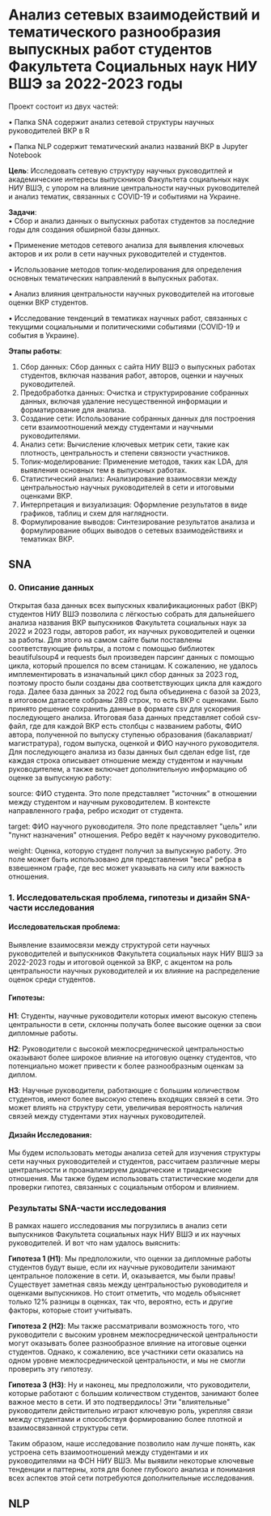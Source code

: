 # Анализ сетевых взаимодействий и тематического разнообразия выпускных работ студентов Факультета Социальных наук НИУ ВШЭ за 2022-2023 годы

Проект состоит из двух частей:  

• Папка SNA содержит анализ сетевой структуры научных руководителей ВКР в R

• Папка NLP содержит тематический анализ названий ВКР в Jupyter Notebook

**Цель**: Исследовать сетевую структуру научных руководитлей и академические интересы выпускников Факультета социальных наук НИУ ВШЭ, с упором на влияние центральности научных руководителей и анализ тематик, связанных с COVID-19 и событиями на Украине.

**Задачи**:  
• Сбор и анализ данных о выпускных работах студентов за последние годы для создания обширной базы данных.  

• Применение методов сетевого анализа для выявления ключевых акторов и их роли в сети научных руководителей и студентов.  

• Использование методов топик-моделирования для определения основных тематических направлений в выпускных работах.  

• Анализ влияния центральности научных руководителей на итоговые оценки ВКР студентов.  

• Исследование тенденций в тематиках научных работ, связанных с текущими социальными и политическими событиями (COVID-19 и события в Украине).  


**Этапы работы**:

1. Сбор данных: Сбор данных с сайта НИУ ВШЭ о выпускных работах студентов, включая названия работ, авторов, оценки и научных руководителей.
2. Предобработка данных: Очистка и структурирование собранных данных, включая удаление несущественной информации и форматирование для анализа.
3. Создание сети: Использование собранных данных для построения сети взаимоотношений между студентами и научными руководителями.
4. Анализ сети: Вычисление ключевых метрик сети, такие как плотность, центральность и степени связности участников.
5. Топик-моделирование: Применение методов, таких как LDA, для выявления основных тем в выпускных работах.
6. Статистический анализ: Анализирование взаимосвязи между центральностью научных руководителей в сети и итоговыми оценками ВКР.
7. Интерпретация и визуализация: Оформление результатов в виде графиков, таблиц и схем для наглядности.
8. Формулирование выводов: Синтезирование результатов анализа и формулирование общих выводов о сетевых взаимодействиях и тематиках ВКР.

## SNA

### 0. Описание данных

Открытая база данных всех выпускных квалификационных работ (ВКР) студентов НИУ ВШЭ позволила с лёгкостью собрать для дальнейшего анализа названия ВКР выпускников Факультета социальных наук за 2022 и 2023 годы, авторов работ, их научных руководителей и оценки за работы. Для этого на самом сайте были поставлены соответствующие фильтры, а потом с помощью библиотек beautifulsoup4 и requests был произведен парсинг данных с помощью цикла, который прошелся по всем станицам. К сожалению, не удалось имплементировать в изначальный цикл сбор данных за 2023 год, поэтому просто были созданы два соответствующих цикла для каждого года. Далее база данных за 2022 год была объединена с базой за 2023, в итоговом датасете собраны 289 строк, то есть ВКР с оценками. Было принято решение сохранить данные в формате csv для ускорения последующего анализа.
Итоговая база данных представляет собой csv-файл, где для каждой ВКР есть столбцы с названием работы, ФИО автора, полученной по выпуску ступенью образования (бакалавриат/магистратура), годом выпуска, оценкой и ФИО научного руководителя. Для последующего анализа из базы данных был сделан edge list, где каждая строка описывает отношение между студентом и научным руководителем, а также включает дополнительную информацию об оценке за выпускную работу: 

source: ФИО студента. Это поле представляет "источник" в отношении между студентом и научным руководителем. В контексте направленного графа, ребро исходит от студента.

target: ФИО научного руководителя. Это поле представляет "цель" или "пункт назначения" отношения. Ребро ведёт к научному руководителю.

weight: Оценка, которую студент получил за выпускную работу. Это поле может быть использовано для представления "веса" ребра в взвешенном графе, где вес может указывать на силу или важность отношения.

### 1. Исследовательская проблема, гипотезы и дизайн SNA-части исследования

#### Исследовательская проблема:
Выявление взаимосвязи между структурой сети научных руководителей и выпускников Факультета социальных наук НИУ ВШЭ за 2022-2023 годы и итоговой оценкой за ВКР, с акцентом на роль центральности научных руководителей и их влияние на распределение оценок среди студентов.

#### Гипотезы:
**H1**: Студенты, научные руководители которых имеют высокую степень центральности в сети, склонны получать более высокие оценки за свои дипломные работы.

**H2**: Руководители с высокой межпосреднической центральностью оказывают более широкое влияние на итоговую оценку студентов, что потенциально может привести к более разнообразным оценкам за диплом.

**H3**: Научные руководители, работающие с большим количеством студентов, имеют более высокую степень входящих связей в сети. Это может влиять на структуру сети, увеличивая вероятность наличия связей между студентами этих научных руководителей.

#### Дизайн Исследования:
Мы будем использовать методы анализа сетей для изучения структуры сети научных руководителей и студентов, рассчитаем различные меры центральности и проанализируем диадические и триадические отношения. Мы также будем использовать статистические модели для проверки гипотез, связанных с социальным отбором и влиянием.

### Результаты SNA-части исследования

В рамках нашего исследования мы погрузились в анализ сети выпускников Факультета социальных наук НИУ ВШЭ и их научных руководителей. И вот что нам удалось выяснить:

**Гипотеза 1 (H1)**: Мы предположили, что оценки за дипломные работы студентов будут выше, если их научные руководители занимают центральное положение в сети. И, оказывается, мы были правы! Существует заметная связь между центральностью руководителя и оценками выпускников. Но стоит отметить, что модель объясняет только 12% разницы в оценках, так что, вероятно, есть и другие факторы, которые стоит учитывать.

**Гипотеза 2 (H2)**: Мы также рассматривали возможность того, что руководители с высоким уровнем межпосреднической центральности могут оказывать более разнообразное влияние на итоговые оценки студентов. Однако, к сожалению, все участники сети оказались на одном уровне межпосреднической центральности, и мы не смогли проверить эту гипотезу.

**Гипотеза 3 (H3)**: Ну и наконец, мы предположили, что руководители, которые работают с большим количеством студентов, занимают более важное место в сети. И это подтвердилось! Эти "влиятельные" руководители действительно играют ключевую роль, укрепляя связи между студентами и способствуя формированию более плотной и взаимосвязанной структуры сети.

Таким образом, наше исследование позволило нам лучше понять, как устроена сеть взаимоотношений между студентами и их руководителями на ФСН НИУ ВШЭ. Мы выявили некоторые ключевые тенденции и паттерны, хотя для более глубокого анализа и понимания всех аспектов этой сети потребуются дополнительные исследования.

## NLP


